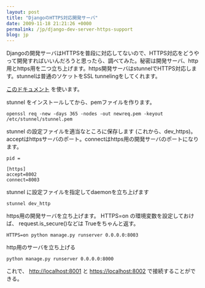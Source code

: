 ```yaml
---
layout: post
title: "DjangoのHTTPS対応開発サーバ"
date: 2009-11-18 21:21:26 +0000
permalink: /jp/django-dev-server-https-support
blog: jp
---
```


Djangoの開発サーバはHTTPSを普段に対応してないので、HTTPS対応をどうやって開発すればいいんだろうと思ったら、調べてみた。秘密は開発サーバ、http用とhttps用を二つ立ち上げます。https開発サーバはstunnelでHTTPS対応します。stunnelは普通のソケットをSSL
tunnelingをしてくれます。

[このドキュメント](http://www.stunnel.org/examples/https_windows.html) を使います。

stunnel をインストールしてから、pemファイルを作ります。

``` text
openssl req -new -days 365 -nodes -out newreq.pem -keyout /etc/stunnel/stunnel.pem
```

stunnel の設定ファイルを適当なところに保存します
(これから、dev\_https)。acceptはhttpsサーバのポート。connectはhttps用の開発サーバのポートになります。

``` text
pid = 

[https]
accept=8002
connect=8003
```

stunnel に設定ファイルを指定してdaemonを立ち上げます

``` text
stunnel dev_http
```

https用の開発サーバを立ち上げます。 HTTPS=on の環境変数を設定しておけば、 request.is\_secure()などは
Trueをちゃんと返す。

``` text
HTTPS=on python manage.py runserver 0.0.0.0:8003
```

http用のサーバを立ち上げる

``` text
python manage.py runserver 0.0.0.0:8000
```

これで、 <http://localhost:8001> と <https://localhost:8002> で接続することができる。
